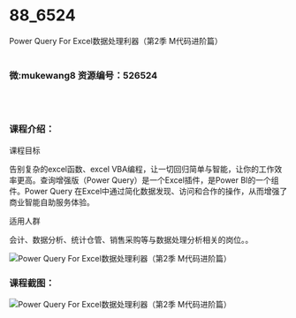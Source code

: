 # 88_6524
Power Query For Excel数据处理利器（第2季 M代码进阶篇）
<br/></br>
<h3>微:mukewang8 资源编号：526524</h3>
<br/></br>
<h3>课程介绍：</h3>
<p>课程目标</p>
<p>告别复杂的excel函数、excel VBA编程，让一切回归简单与智能，让你的工作效率更高。查询增强版（Power Query）是一个Excel插件，是Power BI的一个组件。Power Query 在Excel中通过简化数据发现、访问和合作的操作，从而增强了商业智能自助服务体验。</p>
<p>适用人群</p>
<p>会计、数据分析、统计仓管、销售采购等与数据处理分析相关的岗位。。</p>
<p><img src="https://www.ko996.com/wp-content/uploads/img/2019/08/1-81-300x166.png" alt="Power Query For Excel数据处理利器（第2季 M代码进阶篇）"></p>
<h3>课程截图：</h3>
<p><img src="https://www.ko996.com/wp-content/uploads/img/2019/08/2-88.png" alt="Power Query For Excel数据处理利器（第2季 M代码进阶篇）"></p>
